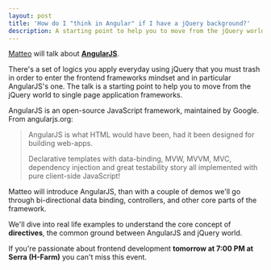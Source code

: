 ```yaml
---
layout: post
title: 'How do I "think in Angular" if I have a jQuery background?'
description: A starting point to help you to move from the jQuery world to AngularJS.
---
```


[Matteo](https://twitter.com/rosatimatteo) will talk about [**AngularJS**](http://angularjs.org/).

There's a set of logics you apply everyday using jQuery that you must trash in order to enter the frontend frameworks mindset and in particular AngularJS's one. The talk is a starting point to help you to move from the jQuery world to single page application frameworks.

AngularJS is an open-source JavaScript framework, maintained by Google. From angularjs.org:

> AngularJS is what HTML would have been, had it been designed for building web-apps.
>
> Declarative templates with data-binding, MVW, MVVM, MVC, dependency injection and great testability story all implemented with pure client-side JavaScript!

Matteo will introduce AngularJS, than with a couple of demos we'll go through bi-directional data binding, controllers, and other core parts of the framework.

We'll dive into real life examples to understand the core concept of **directives**, the common ground between AngularJS and jQuery world.

If you're passionate about frontend development **tomorrow at 7:00 PM at Serra (H-Farm)** you can't miss this event.
